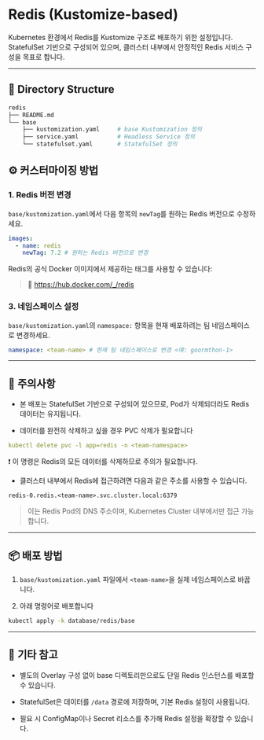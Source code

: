 # Redis (Kustomize-based)

Kubernetes 환경에서 Redis를 Kustomize 구조로 배포하기 위한 설정입니다.  
StatefulSet 기반으로 구성되어 있으며, 클러스터 내부에서 안정적인 Redis 서비스 구성을 목표로 합니다.

---

## 📁 Directory Structure

```sh
redis
├── README.md
└── base
    ├── kustomization.yaml     # base Kustomization 정의
    ├── service.yaml           # Headless Service 정의
    └── statefulset.yaml       # StatefulSet 정의
```
## ⚙️ 커스터마이징 방법
### 1. Redis 버전 변경
`base/kustomization.yaml`에서 다음 항목의 `newTag`를 원하는 Redis 버전으로 수정하세요.
```yaml
images:
  - name: redis
    newTag: 7.2 # 원하는 Redis 버전으로 변경
```
Redis의 공식 Docker 이미지에서 제공하는 태그를 사용할 수 있습니다:
> 🔗 https://hub.docker.com/_/redis

### 3. 네임스페이스 설정
`base/kustomization.yaml`의 `namespace:` 항목을 현재 배포하려는 팀 네임스페이스로 변경하세요.

```yaml
namespace: <team-name> # 현재 팀 네임스페이스로 변경 <예: goormthon-1>
```
---
## 📝 주의사항

- 본 배포는 StatefulSet 기반으로 구성되어 있으므로, Pod가 삭제되더라도 Redis 데이터는 유지됩니다.

- 데이터를 완전히 삭제하고 싶을 경우 PVC 삭제가 필요합니다
```yaml
kubectl delete pvc -l app=redis -n <team-namespace>
```
❗ 이 명령은 Redis의 모든 데이터를 삭제하므로 주의가 필요합니다.

- 클러스터 내부에서 Redis에 접근하려면 다음과 같은 주소를 사용할 수 있습니다.
```
redis-0.redis.<team-name>.svc.cluster.local:6379
```
> 이는 Redis Pod의 DNS 주소이며, Kubernetes Cluster 내부에서만 접근 가능합니다.
---
## 📦 배포 방법
1. `base/kustomization.yaml` 파일에서 `<team-name>`을 실제 네임스페이스로 바꿉니다.

2. 아래 명령어로 배포합니다
```sh
kubectl apply -k database/redis/base
```
---
## 📌 기타 참고
- 별도의 Overlay 구성 없이 base 디렉토리만으로도 단일 Redis 인스턴스를 배포할 수 있습니다.

- StatefulSet은 데이터를 `/data` 경로에 저장하며, 기본 Redis 설정이 사용됩니다.

- 필요 시 ConfigMap이나 Secret 리소스를 추가해 Redis 설정을 확장할 수 있습니다.